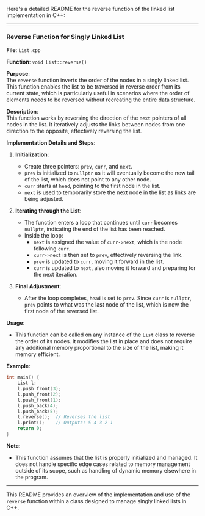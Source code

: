Here's a detailed README for the reverse function of the linked list implementation in C++:

---

### Reverse Function for Singly Linked List

**File**: `List.cpp`

**Function**: `void List::reverse()`

**Purpose**:  
The `reverse` function inverts the order of the nodes in a singly linked list. This function enables the list to be traversed in reverse order from its current state, which is particularly useful in scenarios where the order of elements needs to be reversed without recreating the entire data structure.

**Description**:  
This function works by reversing the direction of the `next` pointers of all nodes in the list. It iteratively adjusts the links between nodes from one direction to the opposite, effectively reversing the list.

**Implementation Details and Steps**:
1. **Initialization**:
   - Create three pointers: `prev`, `curr`, and `next`.
   - `prev` is initialized to `nullptr` as it will eventually become the new tail of the list, which does not point to any other node.
   - `curr` starts at `head`, pointing to the first node in the list.
   - `next` is used to temporarily store the next node in the list as links are being adjusted.

2. **Iterating through the List**:
   - The function enters a loop that continues until `curr` becomes `nullptr`, indicating the end of the list has been reached.
   - Inside the loop:
     - `next` is assigned the value of `curr->next`, which is the node following `curr`.
     - `curr->next` is then set to `prev`, effectively reversing the link.
     - `prev` is updated to `curr`, moving it forward in the list.
     - `curr` is updated to `next`, also moving it forward and preparing for the next iteration.

3. **Final Adjustment**:
   - After the loop completes, `head` is set to `prev`. Since `curr` is `nullptr`, `prev` points to what was the last node of the list, which is now the first node of the reversed list.

**Usage**:
- This function can be called on any instance of the `List` class to reverse the order of its nodes. It modifies the list in place and does not require any additional memory proportional to the size of the list, making it memory efficient.

**Example**:
```cpp
int main() {
    List l;
    l.push_front(3);
    l.push_front(2);
    l.push_front(1);
    l.push_back(4);
    l.push_back(5);
    l.reverse();  // Reverses the list
    l.print();    // Outputs: 5 4 3 2 1
    return 0;
}
```

**Note**:
- This function assumes that the list is properly initialized and managed. It does not handle specific edge cases related to memory management outside of its scope, such as handling of dynamic memory elsewhere in the program.

---

This README provides an overview of the implementation and use of the `reverse` function within a class designed to manage singly linked lists in C++.